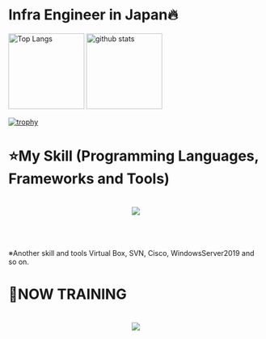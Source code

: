 # Infra Engineer in Japan🔥

<p align="left"> 
  <img alt="Top Langs" height="150px" src="https://github-readme-stats.vercel.app/api/top-langs/?username=fukuyamk14&layout=compact&show_icons=true&theme=tokyonight" />
  <img alt="github stats" height="150px" src="https://github-readme-stats.vercel.app/api?username=fukuyamk14&theme=tokyonight&show_icons=ture" />
</p>

[![trophy](https://github-profile-trophy.vercel.app/?username=fukuyamk14&theme=tokyonight&column=7
)](https://github.com/ryo-ma/github-profile-trophy)

# ⭐️My Skill (Programming Languages, Frameworks and Tools)
<div align="center">
    <h1>
        <img src="https://skillicons.dev/icons?i=aws,docker,terraform,linux,redhat,mysql,postgres,github,vscode,figma,gitlab" />
    </h1>
</div>
<br /><br />

  ※Another skill and tools
  Virtual Box, SVN, Cisco, WindowsServer2019 and so on.
  
# 🌱NOW TRAINING
<div align="center">
    <h1>
        <img src="https://skillicons.dev/icons?i=html,css,react,next,ts,vercel,ruby,rails" />
    </h1>
</div>
<br /><br />
